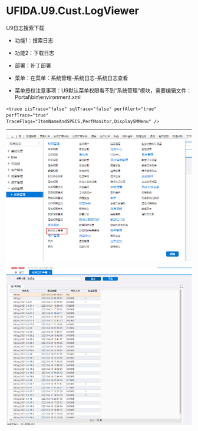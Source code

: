 # UFIDA.U9.Cust.LogViewer
U9日志搜索下载
- 功能1：搜索日志
- 功能2：下载日志


- 部署：补丁部署
- 菜单：在菜单：系统管理-系统日志-系统日志查看
- 菜单授权注意事项：U9默认菜单权限看不到“系统管理”模块，需要编辑文件：Portal\bin\environment.xml

`<trace iisTrace="false" sqlTrace="false" perfAlert="true" perfTrace="true" TraceFlags="ItemNameAndSPECS,PerfMonitor,DisplaySMMenu" />`

------------

![image](https://raw.githubusercontent.com/idragonet/UFIDA.U9.Cust.LogViewer/main/QQ%E6%B5%8F%E8%A7%88%E5%99%A8%E6%88%AA%E5%9B%BE20210422100322Menu.png)

![image](https://raw.githubusercontent.com/idragonet/UFIDA.U9.Cust.LogViewer/main/QQ%E6%B5%8F%E8%A7%88%E5%99%A8%E6%88%AA%E5%9B%BE20210422100243.png)

